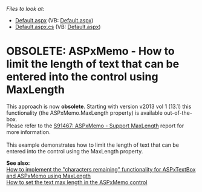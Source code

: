 <!-- default file list -->
*Files to look at*:

* [Default.aspx](./CS/WebSite/Default.aspx) (VB: [Default.aspx](./VB/WebSite/Default.aspx))
* [Default.aspx.cs](./CS/WebSite/Default.aspx.cs) (VB: [Default.aspx](./VB/WebSite/Default.aspx))
<!-- default file list end -->
# OBSOLETE: ASPxMemo - How to limit the length of text that can be entered into the control using MaxLength


<p>This approach is now <strong>obsolete</strong>. Starting with version v2013 vol 1 (13.1) this functionality (the ASPxMemo.MaxLength property) is available out-of-the-box.<br />Please refer to the <a href="https://www.devexpress.com/Support/Center/p/S91467">S91467: ASPxMemo - Support MaxLength</a> report for more information.<br /><br />This example demonstrates how to limit the length of text that can be entered into the control using the MaxLength property.</p>
<p><strong>See also:</strong><br /> <a href="https://www.devexpress.com/Support/Center/p/E1424">How to implement the "characters remaining" functionality for ASPxTextBox and ASPxMemo using MaxLength</a><br /> <a href="https://www.devexpress.com/Support/Center/p/E4334">How to set the text max length in the ASPxMemo control</a></p>

<br/>


